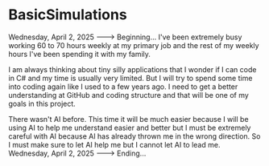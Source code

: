 # BasicSimulations
Wednesday, April 2, 2025 ---> Beginning...
I've been extremely busy working 60 to 70 hours weekly at my primary job and the rest of my weekly hours I've been spending it with my family. 

I am always thinking about tiny silly applications that I wonder if I can code in C# and my time is usually very limited. But I will try to spend some time into coding again like I used to a few years ago. I need to get a better understanding at GitHub and coding structure and that will be one of my goals in this project.

There wasn't AI before. This time it will be much easier because I will be using AI to help me understand easier and better but I must be extremely careful with AI because AI has already thrown me in the wrong direction. So I must make sure to let AI help me but I cannot let AI to lead me.
Wednesday, April 2, 2025 ---> Ending...
